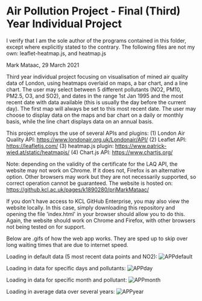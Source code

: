 # Air Pollution Project - Final (Third) Year Individual Project

I verify that I am the sole author of the programs contained in this folder, except where 
explicitly stated to the contrary.
The following files are not my own: leaflet-heatmap.js, and heatmap.js

Mark Mataac, 29 March 2021


Third year individual project focusing on visualisation of mined air quality data 
of London, using heatmaps overlaid on maps, a bar chart, and a line chart. 
The user may select between 5 different pollutants (NO2, PM10, PM2.5, O3, and SO2), 
and dates in the range 1st Jan 1995 and the most recent date with data available 
(this is usually the day before the current day). The first map will always be set 
to this most recent date. The user may choose to display data on the maps and bar 
chart on a daily or monthly basis, while the line chart displays data on an annual 
basis.

This project employs the use of several APIs and plugins:
(1) London Air Quality API: https://www.londonair.org.uk/Londonair/API/
(2) Leaflet API: https://leafletjs.com/
(3) heatmap.js plugin: https://www.patrick-wied.at/static/heatmapjs/
(4) Chart.js API: https://www.chartjs.org/

Note: depending on the validity of the certificate for the LAQ API, the website may 
not work on Chrome. If it does not, Firefox is an alternative option. Other browsers 
may work but they are not necessarily supported, so correct operation cannot be 
guaranteed. 
The website is hosted on: https://github.kcl.ac.uk/pages/k1890280/prjMarkMataac/

If you don't have access to KCL GitHub Enterprise, you may also view the website locally. 
In this case, simply downloading this repository and opening the file 'index.html' in your 
browser should allow you to do this. Again, the website should work on Chrome and Firefox, 
with other browsers not being tested on for support.

Below are .gifs of how the web app works. They are sped up to skip over long waiting times
that are due to internet speed.

Loading in default data (5 most recent data points and NO2):
![APPdefault](https://user-images.githubusercontent.com/47302107/130794050-38f36ed3-68f9-4eb2-af7b-f5d82402a4a9.gif)

Loading in data for specific days and pollutants:
![APPday](https://user-images.githubusercontent.com/47302107/130794026-fa97ff1a-a202-4366-9498-629bd27b95e6.gif)

Loading in data for specific month and pollutant:
![APPmonth](https://user-images.githubusercontent.com/47302107/130794052-adb5b04a-ef40-4b0e-9d15-cdd63f7c5ebd.gif)

Loading in average data over several years:
![APPyear](https://user-images.githubusercontent.com/47302107/130794055-2f670355-8d66-4951-a1c6-c3ac7162c21a.gif)

